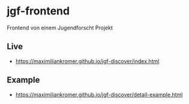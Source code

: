 # jgf-frontend
Frontend von einem Jugendforscht Projekt

## Live
- https://maximiliankromer.github.io/jgf-discover/index.html

## Example
- https://maximiliankromer.github.io/jgf-discover/detail-example.html
